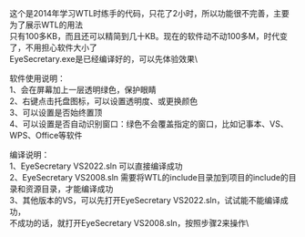 这个是2014年学习WTL时练手的代码，只花了2小时，所以功能很不完善，主要为了展示WTL的用法\
只有100多KB，而且还可以精简到几十KB。现在的软件动不动100多M，时代变了，不用担心软件大小了\
EyeSecretary.exe是已经编译好的，可以先体验效果\
  

软件使用说明：\
1、会在屏幕加上一层透明绿色，保护眼睛\
2、右键点击托盘图标，可以设置透明度、或更换颜色\
3、可以设置是否始终置顶\
4、可以设置是否自动识别窗口：绿色不会覆盖指定的窗口，比如记事本、VS、WPS、Office等软件  
  

编译说明：\
1、EyeSecretary VS2022.sln 可以直接编译成功\
2、EyeSecretary VS2008.sln 需要将WTL的include目录加到项目的include的目录和资源目录，才能编译成功\
3、其他版本的VS，可以先打开EyeSecretary VS2022.sln，试试能不能编译成功，\
		 不成功的话，就打开EyeSecretary VS2008.sln，按照步骤2来操作\